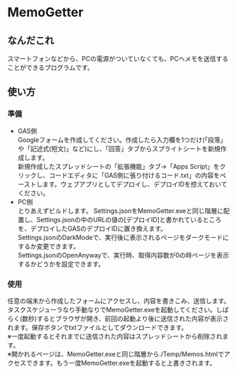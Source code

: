 # MemoGetter
## なんだこれ
スマートフォンなどから、PCの電源がついていなくても、PCへメモを送信することができるプログラムです。  

## 使い方
### 準備
- GAS側  
Googleフォームを作成してください。作成したら入力欄を1つだけ(「段落」や「記述式(短文)」など)にし、「回答」タブからスプライトシートを新規作成します。  
新規作成したスプレッドシートの「拡張機能」タブ→「Apps Script」をクリックし、コードエディタに「GAS側に張り付けるコード.txt」の内容をペーストします。ウェブアプリとしてデプロイし、デプロイIDを控えておいてください。  
- PC側  
とりあえずビルドします。
Settings.jsonをMemoGetter.exeと同じ階層に配置し、Settings.jsonの中のURLの値の[デプロイID]と書かれているところを、デプロイしたGASのデプロイIDに置き換えます。  
Settings.jsonのDarkModeで、実行後に表示されるページをダークモードにするか変更できます。  
Settings.jsonのOpenAnywayで、実行時、取得内容数が0の時ページを表示するかどうかを設定できます。  
### 使用
任意の端末から作成したフォームにアクセスし、内容を書きこみ、送信します。  
タスクスケジューラなり手動なりでMemoGetter.exeを起動してください。しばらく(数秒)するとブラウザが開き、前回の起動より後に送信された内容が表示されます。保存ボタンでtxtファイルとしてダウンロードできます。  
※一度起動するとそれまでに送信された内容はスプレッドシートから削除されます。  
※開かれるページは、MemoGetter.exeと同じ階層から./Temp/Memos.htmlでアクセスできます。もう一度MemoGetter.exeを起動すると上書きされます。
